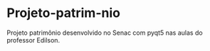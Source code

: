# Projeto-patrim-nio
Projeto patrimônio desenvolvido no Senac com pyqt5 nas aulas do professor Edilson.
